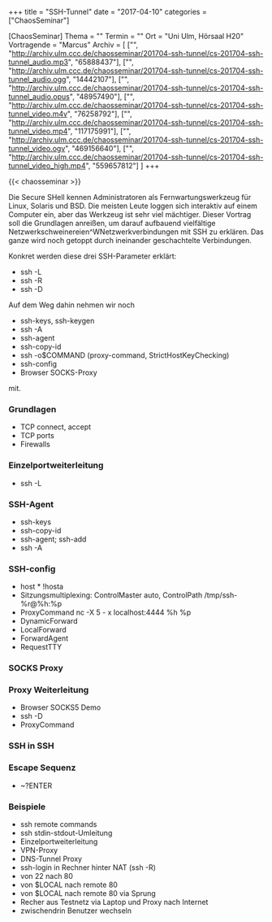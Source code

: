 +++
title = "SSH-Tunnel"
date = "2017-04-10"
categories = ["ChaosSeminar"]

[ChaosSeminar]
Thema = ""
Termin = ""
Ort = "Uni Ulm, Hörsaal H20"
Vortragende = "Marcus"
Archiv = [
	["", "http://archiv.ulm.ccc.de/chaosseminar/201704-ssh-tunnel/cs-201704-ssh-tunnel_audio.mp3", "65888437"],
	["", "http://archiv.ulm.ccc.de/chaosseminar/201704-ssh-tunnel/cs-201704-ssh-tunnel_audio.ogg", "14442107"],
	["", "http://archiv.ulm.ccc.de/chaosseminar/201704-ssh-tunnel/cs-201704-ssh-tunnel_audio.opus", "48957490"],
	["", "http://archiv.ulm.ccc.de/chaosseminar/201704-ssh-tunnel/cs-201704-ssh-tunnel_video.m4v", "76258792"],
	["", "http://archiv.ulm.ccc.de/chaosseminar/201704-ssh-tunnel/cs-201704-ssh-tunnel_video.mp4", "117175991"],
	["", "http://archiv.ulm.ccc.de/chaosseminar/201704-ssh-tunnel/cs-201704-ssh-tunnel_video.ogv", "469156640"],
	["", "http://archiv.ulm.ccc.de/chaosseminar/201704-ssh-tunnel/cs-201704-ssh-tunnel_video_high.mp4", "559657812"]
	]
+++

{{< chaosseminar >}}

Die Secure SHell kennen Administratoren als Fernwartungswerkzeug für Linux, Solaris und BSD. Die meisten Leute loggen sich interaktiv auf einem Computer ein, aber das Werkzeug ist sehr viel mächtiger. Dieser Vortrag soll die Grundlagen anreißen, um darauf aufbauend vielfältige Netzwerkschweinereien^WNetzwerkverbindungen mit SSH zu erklären. Das ganze wird noch getoppt durch ineinander geschachtelte Verbindungen.

Konkret werden diese drei SSH-Parameter erklärt:

- ssh -L
- ssh -R
- ssh -D

Auf dem Weg dahin nehmen wir noch

- ssh-keys, ssh-keygen
- ssh -A
- ssh-agent
- ssh-copy-id
- ssh -o$COMMAND (proxy-command, StrictHostKeyChecking)
- ssh-config
- Browser SOCKS-Proxy

mit.

### Grundlagen

- TCP connect, accept
- TCP ports
- Firewalls

### Einzelportweiterleitung

- ssh -L

### SSH-Agent

- ssh-keys
- ssh-copy-id
- ssh-agent; ssh-add
- ssh -A

### SSH-config

- host * !hosta
- Sitzungsmultiplexing: ControlMaster auto, ControlPath /tmp/ssh-%r@%h:%p
- ProxyCommand nc -X 5 - x localhost:4444 %h %p
- DynamicForward
- LocalForward
- ForwardAgent
- RequestTTY


### SOCKS Proxy

### Proxy Weiterleitung

- Browser SOCKS5 Demo
- ssh -D
- ProxyCommand

### SSH in SSH

### Escape Sequenz

- ~?ENTER

### Beispiele

- ssh remote commands
- ssh stdin-stdout-Umleitung
- Einzelportweiterleitung
- VPN-Proxy
- DNS-Tunnel Proxy
- ssh-login in Rechner hinter NAT (ssh -R)
- von 22 nach 80
- von $LOCAL nach remote 80
- von $LOCAL nach remote 80 via Sprung
- Recher aus Testnetz via Laptop und Proxy nach Internet
- zwischendrin Benutzer wechseln

